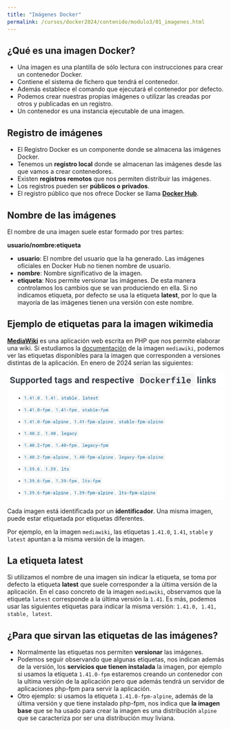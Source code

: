```yaml
---
title: "Imágenes Docker"
permalink: /cursos/docker2024/contenido/modulo3/01_imagenes.html
---
```


## ¿Qué es una imagen Docker?

* Una imagen es una plantilla de sólo lectura con instrucciones para crear un contenedor Docker. 
* Contiene el sistema de fichero que tendrá el contenedor. 
* Además establece el comando que ejecutará el contenedor por defecto. 
* Podemos crear nuestras propias imágenes o utilizar las creadas por otros y publicadas en un registro. 
* Un contenedor es una instancia ejecutable de una imagen. 

## Registro de imágenes

* El Registro Docker es un componente donde se almacena las imágenes Docker.
* Tenemos un **registro local** donde se almacenan las imágenes desde las que vamos a crear contenedores. 
* Existen **registros remotos** que nos permiten distribuir las imágenes.
* Los registros pueden ser **públicos o privados**. 
* El registro público que nos ofrece Docker se llama [**Docker Hub**](https://hub.docker.com/). 

## Nombre de las imágenes

El nombre de una imagen suele estar formado por tres partes:

**usuario/nombre:etiqueta**

* **usuario**: El nombre del usuario que la ha generado. Las imágenes oficiales en Docker Hub no tienen nombre de usuario.
* **nombre**: Nombre significativo de la imagen.
* **etiqueta**: Nos permite versionar las imágenes. De esta manera controlamos los cambios que se van produciendo en ella. Si no indicamos etiqueta, por defecto se usa la etiqueta **latest**, por lo que la mayoría de las imágenes tienen una versión con este nombre.

## Ejemplo de etiquetas para la imagen wikimedia

[**MediaWiki**](https://www.mediawiki.org/wiki/MediaWiki/es) es una aplicación web escrita en PHP que nos permite elaborar una wiki. Si estudiamos la [documentación](https://hub.docker.com/_/mediawiki) de la imagen `mediawiki`, podemos ver las etiquetas disponibles para la imagen que corresponden a versiones distintas de la aplicación. En enero de 2024 serían las siguientes:

![ ](img/mediawiki_versiones.png)

Cada imagen está identificada por un **identificador**. Una misma imagen, puede estar etiquetada por etiquetas diferentes.

Por ejemplo, en la imagen `mediawiki`, las etiquetas `1.41.0`, `1.41`, `stable` y `latest` apuntan a la misma versión de la imagen.

## La etiqueta latest

Si utilizamos el nombre de una imagen sin indicar la etiqueta, se toma por defecto la etiqueta **latest** que suele corresponder a la última versión de la aplicación. En el caso concreto de la imagen `mediawiki`, observamos que la etiqueta `latest` corresponde a la última versión la `1.41`. Es más, podemos usar las siguientes etiquetas para indicar la misma versión: `1.41.0, 1.41, stable, latest`.

## ¿Para que sirvan las etiquetas de las imágenes?

* Normalmente las etiquetas nos permiten **versionar** las imágenes. 
* Podemos seguir observando que algunas etiquetas, nos indican además de la versión, los **servicios que tienen instalada** la imagen, por ejemplo si usamos la etiqueta `1.41.0-fpm` estaremos creando un contenedor con la ultima versión de la aplicación pero que además tendrá un servidor de aplicaciones php-fpm para servir la aplicación.
* Otro ejemplo: si usamos la etiqueta `1.41.0-fpm-alpine`, además de la última versión y que tiene instalado php-fpm, nos indica que **la imagen base** que se ha usado para crear la imagen es una distribución `alpine` que se caracteriza por ser una distribución muy liviana.

